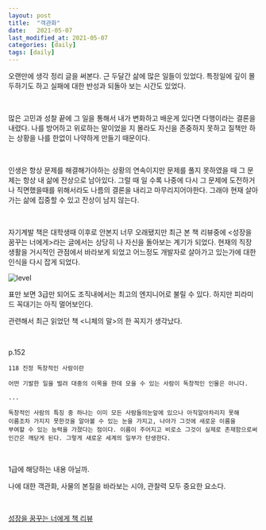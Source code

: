 ```yaml
---
layout: post
title:  "객관화"
date:   2021-05-07
last_modified_at: 2021-05-07
categories: [daily]
tags: [daily]
---
```


오랜만에 생각 정리 글을 써본다. 근 두달간 삶에 많은 일들이 있었다.
특정일에 깊이 몰두하기도 하고 실패에 대한 반성과 되돌아 보는 시간도 있었다.

<br/>

많은 고민과 성찰 끝에 그 일을 통해서 내가 변화하고 배운게 있다면 다행이라는 결론을 내렸다.
나를 방어하고 위로하는 말이었을 지 몰라도 자신을 존중하지 못하고 질책만 하는 상황을 나를 한없이
나약하게 만들기 때문이다.

<br/>

인생은 항상 문제를 해결해가야하는 상황의 연속이지만 문제를 풀지 못하였을 때 그 문제는 항상 내 삶에
잔상으로 남아있다. 그럴 때 일 수록 나중에 다시 그 문제에 도전하거나 직면했을때를 위해서라도 나름의 결론을
내리고 마무리지어야한다. 그래야 현재 살아가는 삶에 집중할 수 있고 잔상이 남지 않는다.

<br/>

자기계발 책은 대학생때 이후로 안본지 너무 오래됐지만 최근 본 책 리뷰중에 <성장을 꿈꾸는 너에게>라는 글에서는
상당히 나 자신을 돌아보는 계기가 되었다. 현재의 직장 생활을 거시적인 관점에서 바라보게 되었고 어느정도 
개발자로 살아가고 있는가에 대한 인식을 다시 잡게 되었다.

<img src="../../../assets/images/level.PNG" alt="level" />

표만 보면 3급만 되어도 조직내에서는 최고의 엔지니어로 불릴 수 있다. 하지만 피라미드 꼭대기는 아직 멀어보인다.

관련해서 최근 읽었던 책 <니체의 말>의 한 꼭지가 생각났다.

<br/>

p.152 

```text
118 진정 독창적인 사람이란

어떤 기발한 일을 벌려 대중의 이목을 한데 모을 수 있는 사람이 독창적인 인물은 아니다.

...

독창적인 사람의 특징 중 하나는 이미 모든 사람들의눈앞에 있으나 아직알아차리지 못해
이름조차 가지지 못한것을 알아볼 수 있는 눈을 가지고, 나아가 그것에 새로운 이름을 
부여할 수 있는 능력을 가졌다는 점이다. 이름이 주어지고 비로소 그것이 실제로 존재함으로써
인간은 깨닫게 된다. 그렇게 새로운 세계의 일부가 탄생한다.
```

<br/>

1급에 해당하는 내용 아닐까.

나에 대한 객관화, 사물의 본질을 바라보는 시야, 관찰력 모두 중요한 요소다.

<br/>

[성장을 꿈꾸는 너에게 책 리뷰](https://brunch.co.kr/@pilsunheo/45)